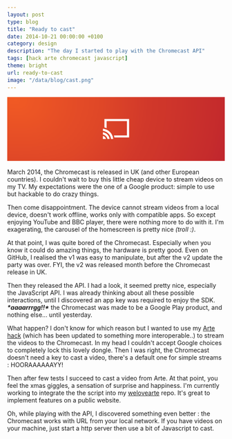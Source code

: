 ```yaml
---
layout: post
type: blog
title: "Ready to cast"
date: 2014-10-21 00:00:00 +0100
category: design
description: "The day I started to play with the Chromecast API"
tags: [hack arte chromecast javascript]
theme: bright
url: ready-to-cast
image: "/data/blog/cast.png"
---
```

![](/data/blog/cast.png)

March 2014, the Chromecast is released in UK (and other European countries). I couldn't wait to buy this little cheap device to stream videos on my TV. My expectations were the one of a Google product: simple to use but hackable to do crazy things.

Then come disappointment. The device cannot stream videos from a local device, doesn't work offline, works only with compatible apps. So except enjoying YouTube and BBC player, there were nothing more to do with it. I'm exagerating, the carousel of the homescreen is pretty nice *(troll :)*.

At that point, I was quite bored of the Chromecast. Especially when you know it could do amazing things, the hardware is pretty good. Even on GitHub, I realised the v1 was easy to manipulate, but after the v2 update the party was over. FYI, the v2 was released month before the Chromecast release in UK.

Then they released the API. I had a look, it seemed pretty nice, especially the JavaScript API. I was already thinking about all these possible interactions, until I discovered an app key was required to enjoy the SDK.
***\*aaaarrrgg!!\**** the Chromecast was made to be a Google Play product, and nothing else... until yesterday.

What happen? I don't know for which reason but I wanted to use my [Arte hack](https://github.com/maxwellito/weluvarte) (which has been updated to something more interoperable..) to stream the videos to the Chromecast. In my head I couldn't accept Google choices to completely lock this lovely dongle. Then I was right, the Chromecast doesn't need a key to cast a video, there's a default one for simple streams : HOORAAAAAAYY!

Then after few tests I succeed to cast a video from Arte. At that point, you feel the xmas giggles, a sensation of surprise and happiness. I'm currently working to integrate the the script into my [welovearte](https://github.com/maxwellito/weluvarte) repo. It's great to implement features on a public website.

Oh, while playing with the API, I discovered something even better : the Chromecast works with URL from your local network. If you have videos on your machine, just start a http server then use a bit of Javascript to cast.
